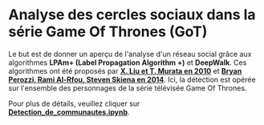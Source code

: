 # **Analyse des cercles sociaux dans la série Game Of Thrones (GoT)**
Le but est de donner un aperçu de l'analyse d'un réseau social grâce aux algorithmes  **LPAm+ (Label Propagation Algorithm +)** et **DeepWalk**.
Ces algorithmes ont été proposés par **[X. Liu et T. Murata en 2010](https://www.sciencedirect.com/science/article/pii/S0378437109010152)** et **[Bryan Perozzi, Rami Al-Rfou, Steven Skiena en 2014](https://arxiv.org/abs/1403.6652)**.
Ici, la détection est opérée sur l'ensemble des personnages de la série télévisée Game Of Thrones.

Pour plus de détails, veuillez cliquer sur [**Detection_de_communautes.ipynb**](Detection_de_communautes.ipynb).
